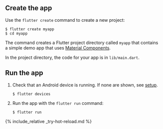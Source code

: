 <div class="tab-pane" id="terminal" role="tabpanel" aria-labelledby="terminal-tab" markdown="1">

## Create the app

Use the `flutter create` command to create a new project:

```terminal
$ flutter create myapp
$ cd myapp
```

The command creates a Flutter project directory called `myapp` that
contains a simple demo app that uses
[Material Components](https://material.io/guidelines/).

In the project directory, the code for your app is in `lib/main.dart`.

## Run the app

 1. Check that an Android device is running. If none are shown, see
    [setup](/get-started/install).

    ```terminal
    $ flutter devices
    ```

 2. Run the app with the `flutter run` command:

    ```terminal
    $ flutter run
    ```

{% include_relative _try-hot-reload.md %}

</div>
